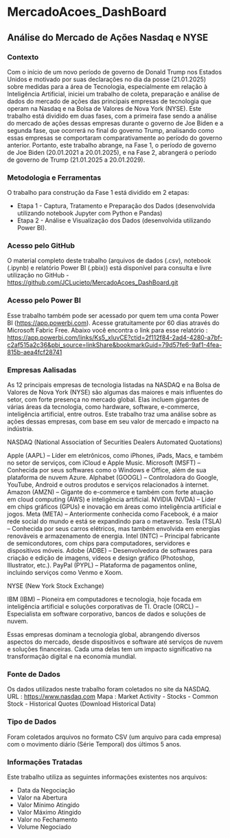 # MercadoAcoes_DashBoard

## Análise do Mercado de Ações Nasdaq e NYSE

### Contexto  
Com o início de um novo período de governo de Donald Trump nos Estados Unidos e motivado por suas 
declarações no dia da posse (21.01.2025) sobre medidas para a área de Tecnologia, especialmente em 
relação à Inteligência Artificial, iniciei um trabalho de coleta, preparação e análise de dados do 
mercado de ações das principais empresas de tecnologia que operam na Nasdaq e na Bolsa de Valores 
de Nova York (NYSE).
Este trabalho está dividido em duas fases, com a primeira fase sendo a análise do mercado de ações 
dessas empresas durante o governo de Joe Biden e a segunda fase, que ocorrerá no final do governo 
Trump, analisando como essas empresas se comportaram comparativamente ao período do governo anterior.
Portanto, este trabalho abrange, na Fase 1, o período de governo de Joe Biden (20.01.2021 a 20.01.2025), 
e na Fase 2, abrangerá o período de governo de Trump (21.01.2025 a 20.01.2029).

### Metodologia e Ferramentas  
O trabalho para construção da  Fase 1 está dividido em 2 etapas:
- Etapa 1 - Captura, Tratamento e Preparação dos Dados (desenvolvida utilizando notebook Jupyter com Python e Pandas)
- Etapa 2 - Análise e Visualização dos Dados (desenvolvida utilizando Power BI).

### Acesso pelo GitHub  
O material completo deste trabalho (arquivos de dados (.csv), notebook (.ipynb) e relatório Power BI (.pbix)) está disponível 
para consulta e livre utilização no GitHub - https://github.com/JCLucieto/MercadoAcoes_DashBoard.git

### Acesso pelo Power BI  
Esse trabalho também pode ser acessado por quem tem uma conta Power BI (https://app.powerbi.com).
Acesse gratuitamente por 60 dias através do Microsoft Fabric Free.
Abaixo você encontra o link para esse relatório :
https://app.powerbi.com/links/Ks5_xIuvCE?ctid=2f112f84-2ad4-4280-a7bf-c2af515a2c36&pbi_source=linkShare&bookmarkGuid=79d57fe6-9af1-4fea-815b-aea4fcf28741

### Empresas Aalisadas  
As 12 principais empresas de tecnologia listadas na NASDAQ e na Bolsa de Valores de Nova York (NYSE) são algumas das maiores e mais influentes do setor, com forte presença no mercado global. Elas incluem gigantes de várias áreas da tecnologia, como hardware, software, e-commerce, inteligência artificial, entre outros. Este trabalho traz uma análise sobre as ações dessas empresas, com base em seu valor de mercado e impacto na indústria.

NASDAQ (National Association of Securities Dealers Automated Quotations)

Apple (AAPL) – Líder em eletrônicos, como iPhones, iPads, Macs, e também no setor de serviços, com iCloud e Apple Music.
Microsoft (MSFT) – Conhecida por seus softwares como o Windows e Office, além de sua plataforma de nuvem Azure.
Alphabet (GOOGL) – Controladora do Google, YouTube, Android e outros produtos e serviços relacionados à internet.
Amazon (AMZN) – Gigante do e-commerce e também com forte atuação em cloud computing (AWS) e inteligência artificial.
NVIDIA (NVDA) – Líder em chips gráficos (GPUs) e inovação em áreas como inteligência artificial e jogos.
Meta (META) – Anteriormente conhecida como Facebook, é a maior rede social do mundo e está se expandindo para o metaverso.
Tesla (TSLA) – Conhecida por seus carros elétricos, mas também envolvida em energias renováveis e armazenamento de energia.
Intel (INTC) – Principal fabricante de semicondutores, com chips para computadores, servidores e dispositivos móveis.
Adobe (ADBE) – Desenvolvedora de softwares para criação e edição de imagens, vídeos e design gráfico (Photoshop, Illustrator, etc.).
PayPal (PYPL) – Plataforma de pagamentos online, incluindo serviços como Venmo e Xoom.

NYSE (New York Stock Exchange)

IBM (IBM) – Pioneira em computadores e tecnologia, hoje focada em inteligência artificial e soluções corporativas de TI.
Oracle (ORCL) – Especialista em software corporativo, bancos de dados e soluções de nuvem. 

Essas empresas dominam a tecnologia global, abrangendo diversos aspectos do mercado, desde dispositivos e software até serviços 
de nuvem e soluções financeiras. Cada uma delas tem um impacto significativo na transformação digital e na economia mundial.

### Fonte de Dados  
Os dados utilizados neste trabalho foram coletados no site da NASDAQ.
URL   : https://www.nasdaq.com
Mapa : Market Activity - Stocks - Common Stock - Historical Quotes (Download Historical Data)

### Tipo de Dados  
Foram coletados arquivos no formato CSV (um arquivo para cada empresa) com o movimento diário (Série Temporal) dos últimos 5 anos.

### Informações Tratadas  
Este trabalho utiliza as seguintes informações existentes nos arquivos:
- Data da Negociação
- Valor na Abertura
- Valor Mínimo Atingido
- Valor Máximo Atingido
- Valor no Fechamento
- Volume Negociado
